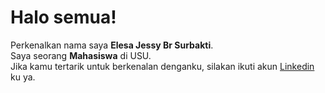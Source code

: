 # Halo semua! 

Perkenalkan nama saya **Elesa Jessy Br Surbakti**.\
Saya seorang **Mahasiswa** di USU.\
Jika kamu tertarik untuk berkenalan denganku, silakan ikuti akun [Linkedin](www.linkedin.com/in/elesajessy) ku ya.
